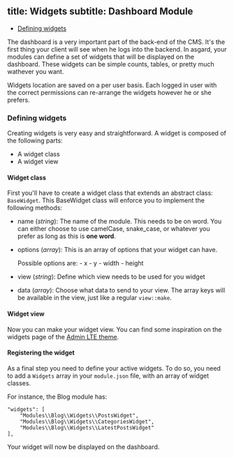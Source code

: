 title: Widgets
subtitle: Dashboard Module
-------

- [Defining widgets](#defining-widgets)

The dashboard is a very important part of the back-end of the CMS. It's the first thing your client will see when he logs into the backend. In asgard, your modules can define a set of widgets that will be displayed on the dashboard. These widgets can be simple counts, tables, or pretty much wathever you want.

Widgets location are saved on a per user basis. Each logged in user with the correct permissions can re-arrange the widgets however he or she prefers.

### <a name="defining-widgets" class="anchor" href="#defining-widgets"></a> Defining widgets

Creating widgets is very easy and straightforward. A widget is composed of the following parts:

- A widget class
- A widget view

#### Widget class

First you'll have to create a widget class that extends an abstract class: `BaseWidget`. This BaseWidget class will enforce you to implement the following methods:

- name (*string*): The name of the module. This needs to be on word. You can either choose to use camelCase, snake_case, or whatever you prefer as long as this is **one word**.
- options (*array*): This is an array of options that your widget can have.

	Possible options are:
		- x
		- y
		- width
		- height
	
- view (*string*): Define which view needs to be used for you widget
- data (*array*): Choose what data to send to your view. The array keys will be available in the view, just like a regular `view::make`.

#### Widget view

Now you can make your widget view. You can find some inspiration on the widgets page of the [Admin LTE theme](https://almsaeedstudio.com/themes/AdminLTE/pages/widgets.html).


#### Registering the widget

As a final step you need to define your active widgets. To do so, you need to add a `Widgets` array in your `module.json` file, with an array of widget classes.

For instance, the Blog module has:

``` .language-javascript
"widgets": [
    "Modules\\Blog\\Widgets\\PostsWidget",
    "Modules\\Blog\\Widgets\\CategoriesWidget",
    "Modules\\Blog\\Widgets\\LatestPostsWidget"
],
```

Your widget will now be displayed on the dashboard.

